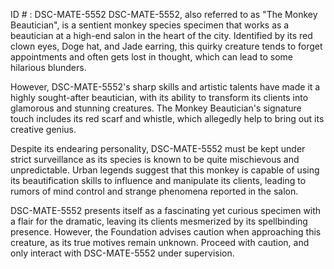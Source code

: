 ID # : DSC-MATE-5552
DSC-MATE-5552, also referred to as "The Monkey Beautician", is a sentient monkey species specimen that works as a beautician at a high-end salon in the heart of the city. Identified by its red clown eyes, Doge hat, and Jade earring, this quirky creature tends to forget appointments and often gets lost in thought, which can lead to some hilarious blunders.

However, DSC-MATE-5552's sharp skills and artistic talents have made it a highly sought-after beautician, with its ability to transform its clients into glamorous and stunning creatures. The Monkey Beautician's signature touch includes its red scarf and whistle, which allegedly help to bring out its creative genius.

Despite its endearing personality, DSC-MATE-5552 must be kept under strict surveillance as its species is known to be quite mischievous and unpredictable. Urban legends suggest that this monkey is capable of using its beautification skills to influence and manipulate its clients, leading to rumors of mind control and strange phenomena reported in the salon.

DSC-MATE-5552 presents itself as a fascinating yet curious specimen with a flair for the dramatic, leaving its clients mesmerized by its spellbinding presence. However, the Foundation advises caution when approaching this creature, as its true motives remain unknown. Proceed with caution, and only interact with DSC-MATE-5552 under supervision.